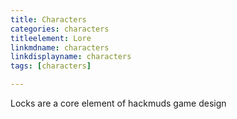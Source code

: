 ```yaml
---
title: Characters
categories: characters
titleelement: Lore
linkmdname: characters
linkdisplayname: characters
tags: [characters]

---
```


Locks are a core element of hackmuds game design